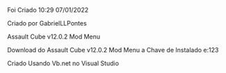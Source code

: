 Foi Criado 10:29 07/01/2022

Criado por GabrielLLPontes

Assault Cube v12.0.2 Mod Menu

Download do Assault Cube v12.0.2 Mod Menu a Chave de Instalado e:123

Criado Usando Vb.net no Visual Studio

